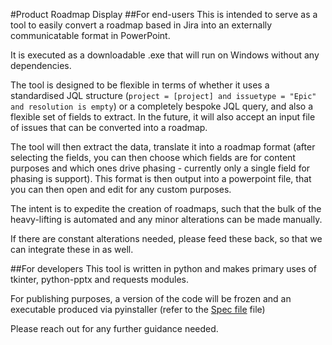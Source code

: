 #Product Roadmap Display
##For end-users
This is intended to serve as a tool to easily convert a roadmap based in Jira into an externally communicatable format in PowerPoint.

It is executed as a downloadable .exe that will run on Windows without any dependencies.

The tool is designed to be flexible in terms of whether it uses a standardised JQL structure (`project = [project] and issuetype = "Epic" and resolution is empty`) or a completely bespoke JQL query, and also a flexible set of fields to extract. In the future, it will also accept an input file of issues that can be converted into a roadmap.

The tool will then extract the data, translate it into a roadmap format (after selecting the fields, you can then choose which fields are for content purposes and which ones drive phasing - currently only a single field for phasing is support). This format is then output into a powerpoint file, that you can then open and edit for any custom purposes.

The intent is to expedite the creation of roadmaps, such that the bulk of the heavy-lifting is automated and any minor alterations can be made manually.

If there are constant alterations needed, please feed these back, so that we can integrate these in as well.

##For developers
This tool is written in python and makes primary uses of tkinter, python-pptx and requests modules. 

For publishing purposes, a version of the code will be frozen and an executable produced via pyinstaller (refer to the [Spec file](./dataParser.spec) file)

Please reach out for any further guidance needed.